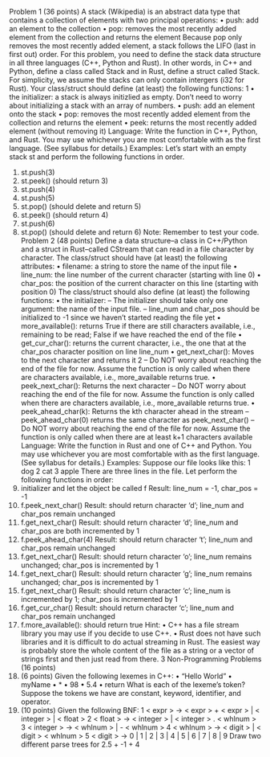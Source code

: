 
Problem 1 (36 points)
A stack (Wikipedia) is an abstract data type that contains a collection of elements with two principal
operations:
• push: add an element to the collection
• pop: removes the most recently added element from the collection and returns the element
Because pop only removes the most recently added element, a stack follows the LIFO (last in first out)
order.
For this problem, you need to define the stack data structure in all three languages (C++, Python and
Rust). In other words, in C++ and Python, define a class called Stack and in Rust, define a struct called
Stack. For simplicity, we assume the stacks can only contain intergers (i32 for Rust).
Your class/struct should define (at least) the following functions:
1
• the initializer: a stack is always initizlied as empty. Don’t need to worry about initializing a stack
with an array of numbers.
• push: add an element onto the stack
• pop: removes the most recently added element from the collection and returns the element
• peek: returns the most recently added element (without removing it)
Language: Write the function in C++, Python, and Rust. You may use whichever you are most
comfortable with as the first language. (See syllabus for details.)
Examples: Let’s start with an empty stack st and perform the following functions in order.
1. st.push(3)
2. st.peek() (should return 3)
3. st.push(4)
4. st.push(5)
5. st.pop() (should delete and return 5)
6. st.peek() (should return 4)
7. st.push(6)
8. st.pop() (should delete and return 6)
Note: Remember to test your code.
Problem 2 (48 points)
Define a data structure–a class in C++/Python and a struct in Rust–called CStream that can read in a file
character by character.
The class/struct should have (at least) the following attributes:
• filename: a string to store the name of the input file
• line_num: the line number of the current character (starting with line 0)
• char_pos: the position of the current character on this line (starting with position 0)
The class/struct should also define (at least) the following functions:
• the initializer:
– The initializer should take only one argument: the name of the input file.
– line_num and char_pos should be initialized to -1 since we haven’t started reading the file yet
• more_available(): returns True if there are still characters available, i.e., remaining to be read; False
if we have reached the end of the file
• get_cur_char(): returns the current character, i.e., the one that at the char_pos character position on
line line_num
• get_next_char(): Moves to the next character and returns it
2
– Do NOT worry about reaching the end of the file for now. Assume the function is only called
when there are characters available, i.e., more_available returns true.
• peek_next_char(): Returns the next character
– Do NOT worry about reaching the end of the file for now. Assume the function is only called
when there are characters available, i.e., more_available returns true.
• peek_ahead_char(k): Returns the kth character ahead in the stream
– peek_ahead_char(0) returns the same character as peek_next_char()
– Do NOT worry about reaching the end of the file for now. Assume the function is only called
when there are at least k+1 characters available
Language: Write the function in Rust and one of C++ and Python. You may use whichever you are
most comfortable with as the first language. (See syllabus for details.)
Examples: Suppose our file looks like this:
1 dog
2 cat
3 apple
There are three lines in the file. Let perform the following functions in order:
1. initializer and let the object be called f
Result: line_num = -1, char_pos = -1
2. f.peek_next_char()
Result: should return character ‘d’; line_num and char_pos remain unchanged
3. f.get_next_char()
Result: should return character ‘d’; line_num and char_pos are both incremented by 1
4. f.peek_ahead_char(4)
Result: should return character ‘t’; line_num and char_pos remain unchanged
5. f.get_next_char()
Result: should return character ‘o’; line_num remains unchanged; char_pos is incremented by 1
6. f.get_next_char()
Result: should return character ‘g’; line_num remains unchanged; char_pos is incremented by 1
7. f.get_next_char()
Result: should return character ‘c’; line_num is incremented by 1; char_pos is incremented by 1
8. f.get_cur_char()
Result: should return character ‘c’; line_num and char_pos remain unchanged
9. f.more_available():
should return true
Hint:
• C++ has a file stream library you may use if you decide to use C++.
• Rust does not have such libraries and it is difficult to do actual streaming in Rust. The easiest way
is probably store the whole content of the file as a string or a vector of strings first and then just
read from there.
3
Non-Programming Problems (16 points)
1. (6 points) Given the following lexemes in C++:
• “Hello World”
• myName
• *
• 98
• 5.4
• return
What is each of the lexeme’s token? Suppose the tokens we have are constant, keyword, identifier,
and operator.
2. (10 points) Given the following BNF:
1 < expr > -> < expr > + < expr > | < integer > | < float >
2 < float > -> < integer > | < integer > . < whlnum >
3 < integer > -> < whlnum > | - < whlnum >
4 < whlnum > -> < digit > | < digit > < whlnum >
5 < digit > -> 0 | 1 | 2 | 3 | 4 | 5 | 6 | 7 | 8 | 9
Draw two different parse trees for 2.5 + -1 + 4
